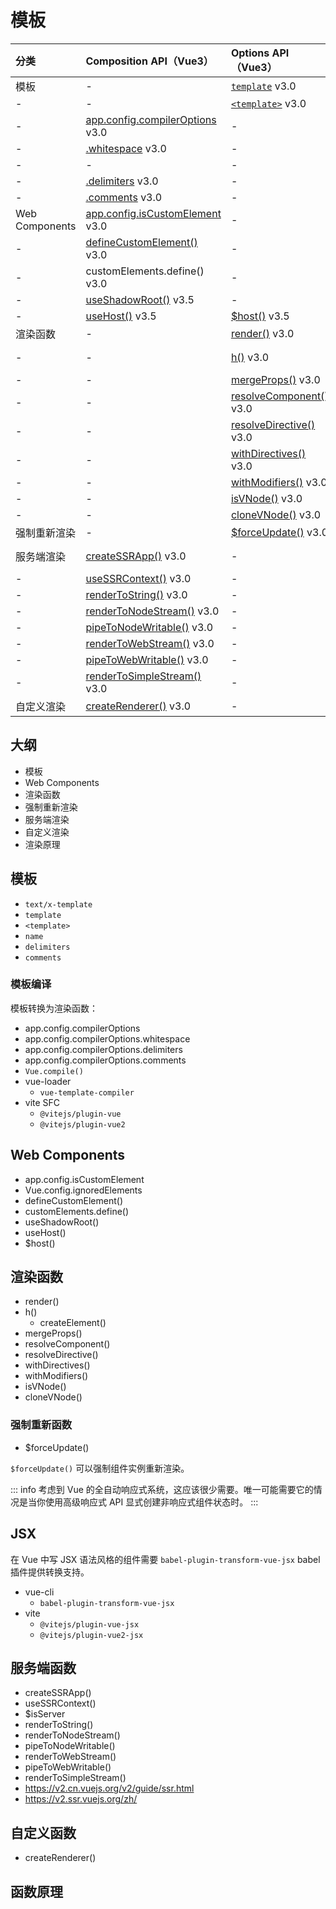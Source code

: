 # 模板

| 分类 | Composition API（Vue3）| Options API（Vue3）| Options API（Vue2）|
| :--- | :--- | :--- | :--- |
| 模板 | - | [`template`](https://vuejs.org/api/options-rendering.html#template) v3.0 | [`template`](https://v2.cn.vuejs.org/v2/api/#template) v2.0 |
| - | - | [`<template>`](https://vuejs.org/api/built-in-special-elements.html#template) v3.0 | [`<template>`](https://v2.cn.vuejs.org/v2/guide/single-file-components.html) v2.0 |
| - | [app.config.compilerOptions](https://vuejs.org/api/application.html#app-config-compileroptions) v3.0 | - | [Vue.compile()](https://v2.cn.vuejs.org/v2/api/#Vue-compile) v2.0 |
| - | [.whitespace](https://vuejs.org/api/application.html#app-config-compileroptions-whitespace) v3.0 | - | - |
| - | - | - | [`name`](https://v2.cn.vuejs.org/v2/api/#name) v2.0 |
| - | [.delimiters](https://vuejs.org/api/application.html#app-config-compileroptions-delimiters) v3.0 | - | [`delimiters`](https://v2.cn.vuejs.org/v2/api/#delimiters) v2.0 |
| - | [.comments](https://vuejs.org/api/application.html#app-config-compileroptions-comments) v3.0 | - | [`comments`](https://v2.cn.vuejs.org/v2/api/#comments) v2.4 |
| Web Components | [app.config.isCustomElement](https://vuejs.org/api/application.html#app-config-compileroptions-iscustomelement) v3.0 | - | [Vue.config.ignoredElements](https://v2.cn.vuejs.org/v2/api/#ignoredElements) v2.0 |
| - | [defineCustomElement()](https://vuejs.org/api/custom-elements.html#definecustomelement) v3.0 | - | - |
| - | customElements.define() v3.0 | - | - |
| - | [useShadowRoot()](https://vuejs.org/api/custom-elements.html#useshadowroot) v3.5 | - | - |
| - | [useHost()](https://vuejs.org/api/custom-elements.html#usehost) v3.5 | [$host()](https://vuejs.org/api/custom-elements.html#this-host) v3.5 | - |
| 渲染函数 | - | [render()](https://vuejs.org/api/options-rendering.html#render) v3.0 | [render()](https://v2.cn.vuejs.org/v2/api/#render) v2.0 |
| - | - | [h()](https://vuejs.org/api/render-function.html#h) v3.0 | [createElement()](https://v2.cn.vuejs.org/v2/guide/render-function.html#createElement-%E5%8F%82%E6%95%B0) v2.0 <br/> [h()](https://v2.cn.vuejs.org/v2/guide/render-function.html#JSX) v2.0 |
| - | - | [mergeProps()](https://vuejs.org/api/render-function.html#mergeprops) v3.0 | - |
| - | - | [resolveComponent()](https://vuejs.org/api/render-function.html#resolvecomponent) v3.0 | - |
| - | - | [resolveDirective()](https://vuejs.org/api/render-function.html#resolvedirective) v3.0 | - |
| - | - | [withDirectives()](https://vuejs.org/api/render-function.html#withdirectives) v3.0 | - |
| - | - | [withModifiers()](https://vuejs.org/api/render-function.html#withmodifiers) v3.0 | - |
| - | - | [isVNode()](https://vuejs.org/api/render-function.html#isvnode) v3.0 | - |
| - | - | [cloneVNode()](https://vuejs.org/api/render-function.html#clonevnode) v3.0 | - |
| 强制重新渲染 | - | [$forceUpdate()](https://vuejs.org/api/component-instance.html#forceupdate) v3.0 | [$forceUpdate()](https://v2.cn.vuejs.org/v2/api/#vm-forceUpdate) v2.0 |
| 服务端渲染 | [createSSRApp()](https://vuejs.org/api/application.html#createssrapp) v3.0 | - | [$isServer](https://v2.cn.vuejs.org/v2/api/#vm-isServer) v2.0 <br/> [vue-server-renderer](https://v2.ssr.vuejs.org/zh/) v2.2 |
| - | [useSSRContext()](https://vuejs.org/api/ssr.html#usessrcontext) v3.0 | - | - |
| - | [renderToString()](https://vuejs.org/api/ssr.html#rendertostring) v3.0 | - | - |
| - | [renderToNodeStream()](https://vuejs.org/api/ssr.html#rendertonodestream) v3.0 | - | - |
| - | [pipeToNodeWritable()](https://vuejs.org/api/ssr.html#pipetonodewritable) v3.0 | - | - |
| - | [renderToWebStream()](https://vuejs.org/api/ssr.html#rendertowebstream) v3.0 | - | - |
| - | [pipeToWebWritable()](https://vuejs.org/api/ssr.html#pipetowebwritable) v3.0 | - | - |
| - | [renderToSimpleStream()](https://vuejs.org/api/ssr.html#rendertosimplestream) v3.0 | - | - |
| 自定义渲染 | [createRenderer()](https://vuejs.org/api/custom-renderer.html#createrenderer) v3.0 | - | - |

## 大纲

- 模板
- Web Components
- 渲染函数
- 强制重新渲染
- 服务端渲染
- 自定义渲染
- 渲染原理

## 模板

- `text/x-template`
- `template`
- `<template>`
- `name`
- `delimiters`
- `comments`

### 模板编译

模板转换为渲染函数：

- app.config.compilerOptions
- app.config.compilerOptions.whitespace
- app.config.compilerOptions.delimiters
- app.config.compilerOptions.comments
- `Vue.compile()`
- vue-loader
  - `vue-template-compiler`
- vite SFC
  - `@vitejs/plugin-vue`
  - `@vitejs/plugin-vue2`

## Web Components

- app.config.isCustomElement
- Vue.config.ignoredElements
- defineCustomElement()
- customElements.define()
- useShadowRoot()
- useHost()
- $host()

## 渲染函数

- render()
- h()
  - createElement()
- mergeProps()
- resolveComponent()
- resolveDirective()
- withDirectives()
- withModifiers()
- isVNode()
- cloneVNode()

### 强制重新函数

- $forceUpdate()

`$forceUpdate()` 可以强制组件实例重新渲染。

::: info
考虑到 Vue 的全自动响应式系统，这应该很少需要。唯一可能需要它的情况是当你使用高级响应式 API 显式创建非响应式组件状态时。
:::

## JSX

在 Vue 中写 JSX 语法风格的组件需要 `babel-plugin-transform-vue-jsx` babel 插件提供转换支持。

- vue-cli
  - `babel-plugin-transform-vue-jsx`
- vite
  - `@vitejs/plugin-vue-jsx`
  - `@vitejs/plugin-vue2-jsx`

## 服务端函数

- createSSRApp()
- useSSRContext() 
- $isServer
- renderToString() 
- renderToNodeStream() 
- pipeToNodeWritable() 
- renderToWebStream() 
- pipeToWebWritable() 
- renderToSimpleStream() 
- <https://v2.cn.vuejs.org/v2/guide/ssr.html>
- <https://v2.ssr.vuejs.org/zh/>
  
## 自定义函数

- createRenderer() 

## 函数原理
